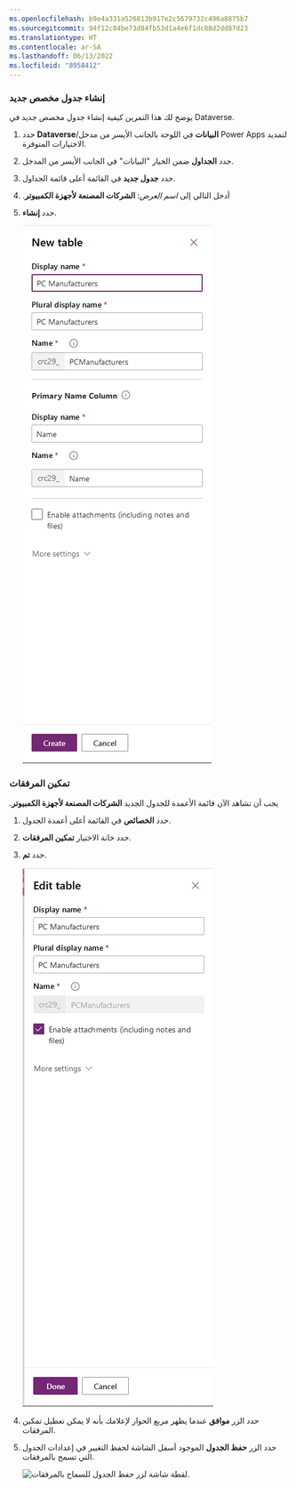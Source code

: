 ```yaml
---
ms.openlocfilehash: b9e4a331a526813b917e2c5679732c496a8875b7
ms.sourcegitcommit: 94f12c84be73d84fb53d1a4e6f1dc88d2dd87d23
ms.translationtype: HT
ms.contentlocale: ar-SA
ms.lasthandoff: 06/13/2022
ms.locfileid: "8958412"
---
```

### <a name="create-a-new-custom-table"></a>إنشاء جدول مخصص جديد

يوضح لك هذا التمرين كيفية إنشاء جدول مخصص جديد في Dataverse.

1.  حدد **Dataverse**/**البيانات** في اللوحة بالجانب الأيسر من مدخل Power Apps لتمديد الاختيارات المتوفرة.

1.  حدد **الجداول** ضمن الخيار "البيانات" في الجانب الأيسر من المدخل.

1.  حدد **جدول جديد** في القائمة أعلى قائمة الجداول.

1.  أدخل التالي إلى *اسم العرض*: **الشركات المصنعة لأجهزة الكمبيوتر‬‏‫**.

1.  حدد **إنشاء**.

    ![لقطة شاشة لقيم جدول جديدة مع الزر "إنشاء".](../media/exercise-1.png)

### <a name="enable-attachments"></a>تمكين المرفقات

يجب أن تشاهد الآن قائمة الأعمدة للجدول الجديد **الشركات المصنعة لأجهزة الكمبيوتر‬‏‫‬‏‫**.

1.  حدد **الخصائص** في القائمة أعلى أعمدة الجدول.

1.  حدد خانة الاختيار **تمكين المرفقات**.

1.  حدد **تم**.

    ![لقطة شاشة لـ (تحرير سمات الجدول مع الزر "تم").](../media/exercise-2.png)

1.  حدد الزر **موافق** عندما يظهر مربع الحوار لإعلامك بأنه لا يمكن تعطيل تمكين المرفقات.

1. حدد الزر **حفظ الجدول** الموجود أسفل الشاشة لحفظ التغيير في إعدادات الجدول التي تسمح بالمرفقات.

    ![لقطة شاشة لزر حفظ الجدول للسماح بالمرفقات.](../media/exercise-3.png)
